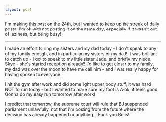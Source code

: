 ```yaml
---
layout: post
---
```

I'm making this post on the 24th, but I wanted to keep up the streak of daily posts. I'm ok with not posting it on the same day, especially if it wasn't out of laziness, but being busy!

---

I made an effort to ring my sisters and my dad today - I don't speak to any of my family enough, and in particular my sisters or my dad! It was brilliant to catch up - I got to speak to my little sister Jade, and briefly my niece, Skye - she's started reception already!! I'd like to get closer to my family, my dad was over the moon to have me call him - and I was really happy for having spoken to everyone.

I hit the gym after work and did some light upper body stuff, it was hard NOT to run today - but I wanted to make sure my foot is A-ok, it feels good. Gonna do my easy run tomorrow after work!

I predict that tomorrow, the supreme court will rule that BJ suspended parliament unlawfully, not that i'm posting from the future where the decision has already happened or anything... Fuck you Boris!
